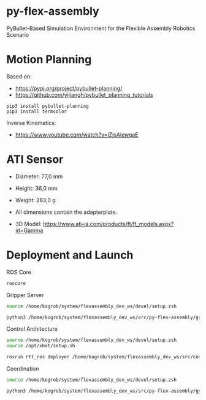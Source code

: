 # py-flex-assembly
PyBullet-Based Simulation Environment for the Flexible Assembly Robotics Scenario

# Motion Planning

Based on:
* https://pypi.org/project/pybullet-planning/
* https://github.com/yijiangh/pybullet_planning_tutorials

```
pip3 install pybullet-planning
pip3 install termcolor
```

Inverse Kinematics:
* https://www.youtube.com/watch?v=lZjsAiewqaE

# ATI Sensor

* Diameter: 77,0 mm
* Height: 36,0 mm
* Weight: 283,0 g
* All dimensions contain the adapterplate.

* 3D Model: https://www.ati-ia.com/products/ft/ft_models.aspx?id=Gamma

# Deployment and Launch

ROS Core
```bash
roscore

```

Gripper Server
```bash
source /home/kogrob/system/flexassembly_dev_ws/devel/setup.zsh

python3 /home/kogrob/system/flexassembly_dev_ws/src/py-flex-assembly/gym_flexassembly/applications/app_gripper_if.py

```

Control Architecture
```bash
source /home/kogrob/system/flexassembly_dev_ws/devel/setup.zsh
source /opt/xbot/setup.sh

rosrun rtt_ros deployer /home/kogrob/system/flexassembly_dev_ws/src/cosima-controller/scripts/real_tests/test_real_interface.ops

```

Coordination
```bash
source /home/kogrob/system/flexassembly_dev_ws/devel/setup.zsh

python3 /home/kogrob/system/flexassembly_dev_ws/src/py-flex-assembly/gym_flexassembly/applications/app_msgs.py

```